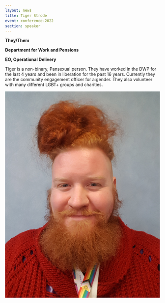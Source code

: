 ```yaml
---
layout: news
title: Tiger Strode
event: conference-2022
section: speaker
---
```

**They/Them**

**Department for Work and Pensions** 

**EO, Operational Delivery** 

Tiger is a non-binary, Pansexual person. They have worked in the DWP for the last 4 years and been in liberation for the past 16 years. Currently they are the community engagement officer for a:gender. They also volunteer with many different LGBT+ groups and charities.

![](/assets/images/uploads/tab-_sw.jpg)